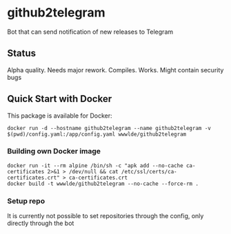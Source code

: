 # github2telegram
Bot that can send notification of new releases to Telegram

Status
------

Alpha quality. Needs major rework. Compiles. Works. Might contain security bugs

## Quick Start with Docker

This package is available for Docker:

```console
docker run -d --hostname github2telegram --name github2telegram -v $(pwd)/config.yaml:/app/config.yaml wwwlde/github2telegram
```

### Building own Docker image

```console
docker run -it --rm alpine /bin/sh -c "apk add --no-cache ca-certificates 2>&1 > /dev/null && cat /etc/ssl/certs/ca-certificates.crt" > ca-certificates.crt
docker build -t wwwlde/github2telegram --no-cache --force-rm .
```
###  Setup repo
It is currently not possible to set repositories through the config, only directly through the bot
